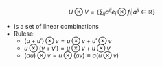 $$ U \otimes V =\{ \sum_{ij} a^{ij} e_i \otimes f_j | a^{ij} \in \mathbb{R} \}$$
- is a set of linear combinations 
- Rulese:
	- $(u + u') \otimes v = u \otimes v + u' \otimes v$
	- $u \otimes (v + v' ) = u \otimes v + u \otimes v'$
	- $(au) \otimes v = u \otimes (a v) \equiv a(u \otimes v)$ 

